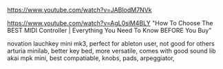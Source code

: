 https://www.youtube.com/watch?v=JABIodM7NVk

https://www.youtube.com/watch?v=AgL0siM4BLY "How To Choose The BEST MIDI Controller | Everything You Need To Know BEFORE You Buy"


novation lauchkey mini mk3, perfect for ableton user, not good for others
arturia minilab, better key bed, more versatile, comes with good sound lib
akai mpk mini, best compatiable, knobs, pads, arpeggiator,
